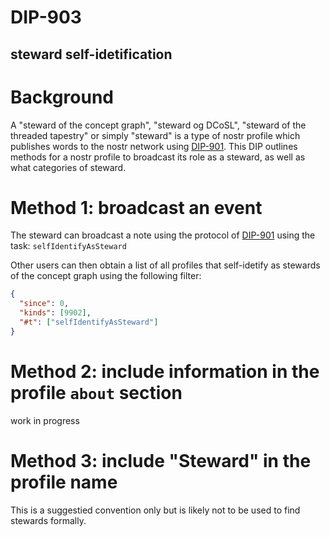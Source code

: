 DIP-903
=====
steward self-idetification
-----

# Background

A "steward of the concept graph", "steward og DCoSL", "steward of the threaded tapestry" or simply "steward" is a type of nostr profile which publishes words to the nostr network using [DIP-901](901.md). This DIP outlines methods for a nostr profile to broadcast its role as a steward, as well as what categories of steward.

# Method 1: broadcast an event

The steward can broadcast a note using the protocol of [DIP-901](901.md) using the task: `selfIdentifyAsSteward`

Other users can then obtain a list of all profiles that self-idetify as stewards of the concept graph using the following filter:

```json
{
  "since": 0,
  "kinds": [9902],
  "#t": ["selfIdentifyAsSteward"]
}
```

# Method 2: include information in the profile `about` section

work in progress

# Method 3: include "Steward" in the profile name

This is a suggestied convention only but is likely not to be used to find stewards formally.
